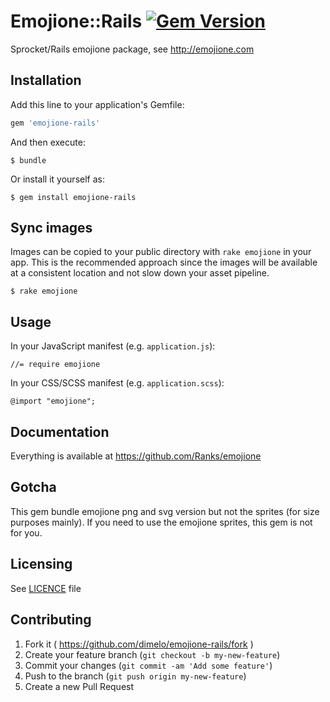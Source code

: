# Emojione::Rails [![Gem Version](https://badge.fury.io/rb/emojione-rails.png)](http://badge.fury.io/rb/emojione-rails)

Sprocket/Rails emojione package, see http://emojione.com

## Installation

Add this line to your application's Gemfile:

```ruby
gem 'emojione-rails'
```

And then execute:

    $ bundle

Or install it yourself as:

    $ gem install emojione-rails

## Sync images

Images can be copied to your public directory with `rake emojione` in your app. This is the recommended approach since the images will be available at a consistent location and not slow down your asset pipeline.

```
$ rake emojione
```

## Usage

In your JavaScript manifest (e.g. `application.js`):

    //= require emojione
    
In your CSS/SCSS manifest (e.g. `application.scss`):

    @import "emojione";

## Documentation

Everything is available at https://github.com/Ranks/emojione

## Gotcha

This gem bundle emojione png and svg version but not the sprites (for size purposes mainly). If you need to use the emojione sprites, this gem is not for you.

## Licensing

See [LICENCE](https://github.com/dimelo/emojione-rails) file

## Contributing

1. Fork it ( https://github.com/dimelo/emojione-rails/fork )
2. Create your feature branch (`git checkout -b my-new-feature`)
3. Commit your changes (`git commit -am 'Add some feature'`)
4. Push to the branch (`git push origin my-new-feature`)
5. Create a new Pull Request
